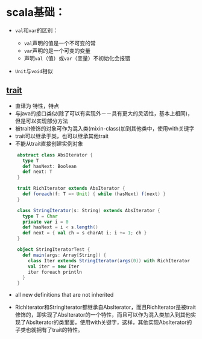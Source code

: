 # scala基础：

* `val`和`var`的区别：

	- `val`声明的值是一个不可变的常
	- `var`声明的是一个可变的变量
	- 声明`val`（值）或`var`（变量）不初始化会报错
	
* `Unit`与`void`相似


## [trait](http://docs.scala-lang.org/tutorials/tour/mixin-class-composition.html)

* 直译为 特性，特点
* 与java的接口类似(除了可以有实现外－－具有更大的灵活性，基本上相同)，但是可以实现部分方法
* 被trait修饰的对象可作为混入类(mixin-class)加到其他类中，使用with关键字 
* trait可以继承于类，也可以继承其他trait
* 不能从trait直接创建实例对象

```scala
	abstract class AbsIterator {
	  type T
	  def hasNext: Boolean
	  def next: T	
	}
```


```scala
	trait RichIterator extends AbsIterator {
	  def foreach(f: T => Unit) { while (hasNext) f(next) }
	}
```


```scala
	class StringIterator(s: String) extends AbsIterator {
	  type T = Char
	  private var i = 0
	  def hasNext = i < s.length()
	  def next = { val ch = s charAt i; i += 1; ch }
	}
```

```scala
	object StringIteratorTest {
	  def main(args: Array[String]) {
	    class Iter extends StringIterator(args(0)) with RichIterator
	    val iter = new Iter
	    iter foreach println
	  }
	}
```

* all new definitions that are not inherited

* RichIterator和StringIterator都继承自AbsIterator，而且RichIterator是被trait修饰的，即实现了AbsIterator的一个特性，而且可以作为混入类加入到其他实现了AbsIterator的类里面，使用with关键字，这样，其他实现AbsIterator的子类也就拥有了trait的特性。

